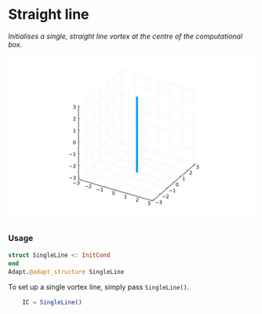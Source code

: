 # Straight line 

*Initialises a single, straight line vortex at the centre of the computational box.*

![ Straight line vortex](../assets/straight_line.svg)

### Usage
```julia
struct SingleLine <: InitCond
end
Adapt.@adapt_structure SingleLine
```

To set up a single vortex line, simply pass `SingleLine()`.
```julia
    IC = SingleLine()
```